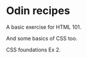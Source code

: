 <h1>Odin recipes</h1>
<p>A basic exercise for HTML 101.</p>
<p>And some basics of CSS too.</p>
<p>CSS foundations Ex 2.</p>